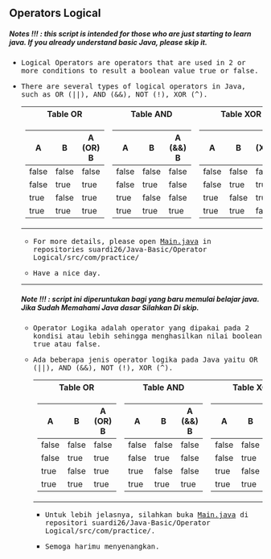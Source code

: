 ## Operators Logical
##### Notes !!! : this script is intended for those who are just starting to learn java. If you already understand basic Java, please skip it.

- <samp>Logical Operators are operators that are used in 2 or more conditions to result a boolean value true or false.</samp>

- <samp>There are several types of logical operators in Java, such as OR (||), AND (&&), NOT (!), XOR (^).</samp>
   
   <table>
   <tr>
      <th align="center">Table OR</th>
      <th align="center">Table AND</th>
      <th align="center">Table XOR</th>
      <th align="center">Table NOT</th>
   </tr>
   <tr>

   <td>

   | A | B | A (OR) B |
   |--|--|--|
   | false | false | false |
   | false | true | true |
   | true | false | true |
   | true | true | true |
   </td>
   <td>

   | A | B | A (&&) B |
   |--|--|--|
   | false | false | false |
   | false | true | false |
   | true | false | false |
   | true | true | true |

   </td>
   
   <td>

   | A | B | A (XOR) B |
   |--|--|--|
   | false | false | false |
   | false | true | true |
   | true | false | true |
   | true | true | false |
   </td>
      
   <td>
      
   | A | (!) A |
   |--|--|
   | false | true |
   | true | false |
  
   </td>
   </tr>

</table>
        
- <samp>For more details, please open [Main.java](https://github.com/suardi26/Java-Basic/blob/main/Operator%20Logical/src/com/practice/Main.java) in repositories suardi26/Java-Basic/Operator Logical/src/com/practice/</samp>

- <samp>Have a nice day.</samp>

---

##### Note !!! : script ini diperuntukan bagi yang baru memulai belajar java. Jika Sudah Memahami Java dasar Silahkan Di skip.

- <samp>Operator Logika adalah operator yang dipakai pada 2 kondisi atau lebih sehingga menghasilkan nilai boolean true atau false.</samp>

- <samp>Ada beberapa jenis operator logika pada Java yaitu OR (||), AND (&&), NOT (!), XOR (^).</samp>

   <table>
   <tr>
      <th align="center">Table OR</th>
      <th align="center">Table AND</th>
      <th align="center">Table XOR</th>
      <th align="center">Table NOT</th>
   </tr>
   <tr>

   <td>

   | A | B | A (OR) B |
   |--|--|--|
   | false | false | false |
   | false | true | true |
   | true | false | true |
   | true | true | true |
   </td>
   <td>

   | A | B | A (&&) B |
   |--|--|--|
   | false | false | false |
   | false | true | false |
   | true | false | false |
   | true | true | true |

   </td>
   
   <td>

   | A | B | A (XOR) B |
   |--|--|--|
   | false | false | false |
   | false | true | true |
   | true | false | true |
   | true | true | false |
   </td>
      
   <td>
      
   | A | (!) A |
   |--|--|
   | false | true |
   | true | false |
  
   </td>
   </tr>

</table>
        
- <samp>Untuk lebih jelasnya, silahkan buka [Main.java](https://github.com/suardi26/Java-Basic/blob/main/Operator%20Logical/src/com/practice/Main.java) di repositori suardi26/Java-Basic/Operator Logical/src/com/practice/.</samp>

- <samp>Semoga harimu menyenangkan.</samp>

